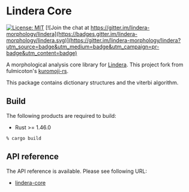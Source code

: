 # Lindera Core

[![License: MIT](https://img.shields.io/badge/License-MIT-yellow.svg)](https://opensource.org/licenses/MIT) [![Join the chat at https://gitter.im/lindera-morphology/lindera](https://badges.gitter.im/lindera-morphology/lindera.svg)](https://gitter.im/lindera-morphology/lindera?utm_source=badge&utm_medium=badge&utm_campaign=pr-badge&utm_content=badge)

A morphological analysis core library for [Lindera](https://github.com/lindera-morphology/lindera). This project fork from fulmicoton's [kuromoji-rs](https://github.com/fulmicoton/kuromoji-rs).

This package contains dictionary structures and the viterbi algorithm.

## Build

The following products are required to build:

- Rust >= 1.46.0

```text
% cargo build
```

## API reference

The API reference is available. Please see following URL:
- <a href="https://docs.rs/lindera-core" target="_blank">lindera-core</a>
